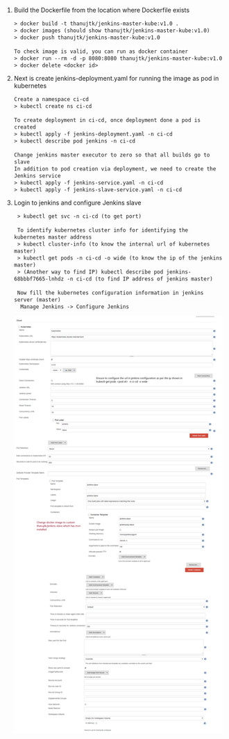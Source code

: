 1. Build the Dockerfile from the location where Dockerfile exists

    ```
    > docker build -t thanujtk/jenkins-master-kube:v1.0 .
    > docker images (should show thanujtk/jenkins-master-kube:v1.0)
    > docker push thanujtk/jenkins-master-kube:v1.0
   
    To check image is valid, you can run as docker container
    > docker run --rm -d -p 8080:8080 thanujtk/jenkins-master-kube:v1.0
    > docker delete <docker id>
    ```
   
2. Next is create jenkins-deployment.yaml for running the image as pod in kubernetes
    ```
    Create a namespace ci-cd
    > kubectl create ns ci-cd
   
    To create deployment in ci-cd, once deployment done a pod is created
    > kubectl apply -f jenkins-deployment.yaml -n ci-cd
    > kubectl describe pod jenkins -n ci-cd
   
    Change jenkins master executor to zero so that all builds go to slave 
    In addition to pod creation via deployment, we need to create the Jenkins service
    > kubectl apply -f jenkins-service.yaml -n ci-cd
    > kubectl apply -f jenkins-slave-service.yaml -n ci-cd
    ```
   
3. Login to jenkins and configure Jenkins slave
    ```
     > kubectl get svc -n ci-cd (to get port)
     
     To identify kubernetes cluster info for identifying the  kubernetes master address
     > kubectl cluster-info (to know the internal url of kubernetes master)
     > kubectl get pods -n ci-cd -o wide (to know the ip of the jenkins master)
     > (Another way to find IP) kubectl describe pod jenkins-68bbbf7665-lnhdz -n ci-cd (to find IP address of jenkins master)
   
     Now fill the kubernetes configuration information in jenkins server (master)
      Manage Jenkins -> Configure Jenkins
    ```
   
   ![Alt](./jenkins-config.png "Jenkins Master configuration for Kubernetes")
